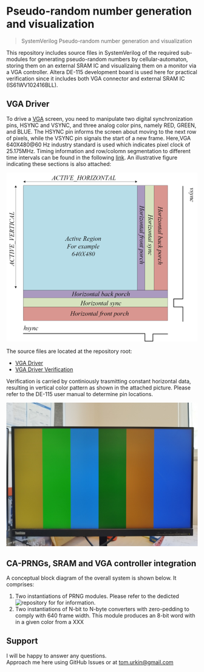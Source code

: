 # Pseudo-random number generation and visualization 

> SystemVerilog Pseudo-random number generation and visualization    

This repository includes source files in SystemVerilog of the required sub-modules for generating pseudo-random numbers by cellular-automaton, storing them on an external SRAM IC and visualizaing them on a monitor via a VGA controller. Altera DE-115 development board is used here for practical verification since it includes both VGA connector and external SRAM IC (IS61WV102416BLL).

## VGA Driver
To drive a [VGA](https://en.wikipedia.org/wiki/Video_Graphics_Array) screen, you need to manipulate two digital synchronization pins, HSYNC and VSYNC, and three analog color pins, namely RED, GREEN, and BLUE. The HSYNC pin informs the screen about moving to the next row of pixels, while the VSYNC pin signals the start of a new frame.
Here,VGA 640X480@60 Hz industry standard is used which indicates pixel clock of 25.175MHz. Timing information and row/colomn segmentation to different time intervals can be found in the following [link](http://tinyvga.com/vga-timing). An illustrative figure indicating these sections is also attached:

![VGA](./docs/VGA.jpg) 

The source files are located at the repository root:
- [VGA Driver](./VGA_Driver.sv)
- [VGA Driver Verification](./High_arch_VGA_verification.sv)

Verification is carried by continiously trasmitting constant horizontal data, resulting in vertical color pattern as shown in the attached picture. Please refer to the DE-115 user manual to determine pin locations. 

![VGA Verification](./docs/VGA_Verification.jpg) 

## CA-PRNGs, SRAM and VGA controller integration
A conceptual block diagram of the overall system is shown below. It comprises:
1. Two instantiations of PRNG modules. Please refer to the dedicted ![repository](https://github.com/tom-urkin/PRNG) for for information.
2. Two instantiations of N-bit to N-byte converters with zero-pedding to comply with 640 frame width. This module produces an 8-bit word with in a given color from a XXX
 


## Support

I will be happy to answer any questions.  
Approach me here using GitHub Issues or at tom.urkin@gmail.com